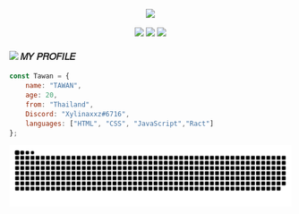 
<p align="center">
  <img src="https://cdn.discordapp.com/attachments/838080777572581388/987967876512251944/welcome.gif">

<p align="center">
  <img src="https://cdn.discordapp.com/emojis/838194964068433940.gif?size=56&quality=lossless">
  <a href="https://facebook.com/Xylinaxxz">
  <img src="https://discord.c99.nl/widget/theme-4/617590088066531338.png" width="400"></a>
  <img src="https://cdn.discordapp.com/emojis/838194964068433940.gif?size=56&quality=lossless">


</p>

### <img src="https://cdn.discordapp.com/emojis/838194962214289438.gif?size=56&quality=lossless"> 𝑀𝑌 𝑃𝑅𝑂𝐹𝐼𝐿𝐸
```js
const Tawan = {
    name: "TAWAN",
    age: 20,
    from: "Thailand",
    Discord: "Xylinaxxz#6716",
    languages: ["HTML", "CSS", "JavaScript","Ract"]
};
```


<p align="center">
<img src="https://raw.githubusercontent.com/Platane/snk/output/github-contribution-grid-snake.svg">
</p>
 
